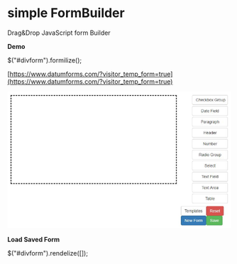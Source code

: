 # simple FormBuilder
Drag&amp;Drop JavaScript form Builder

**Demo**

$("#divform").formilize();

[https://www.datumforms.com/?visitor_temp_form=true](https://www.datumforms.com/?visitor_temp_form=true)

[![Image description](https://github.com/Mtandoh/simpleFormBuilder/blob/master/screenshot.JPG)](https://www.datumforms.com/?visitor_temp_form=true)


**Load Saved Form**

 $("#divform").rendelize([]);
